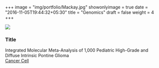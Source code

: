 +++
image = "img/portfolio/Mackay.jpg"
showonlyimage = true
date = "2016-11-05T19:44:32+05:30"
title = "Genomics"
draft = false
weight = 4
+++
<!--more-->
![](/img/portfolio/Mackay_oncoprint.jpg)
###	Title
Integrated Molecular Meta-Analysis of 1,000 Pediatric High-Grade and Diffuse Intrinsic Pontine Glioma   
[Cancer Cell](https://www.sciencedirect.com/science/article/pii/S1535610817303628)
